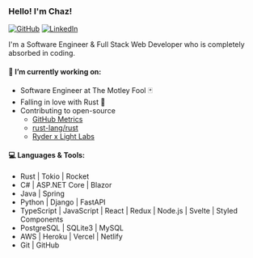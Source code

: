 ### Hello! I'm Chaz!

[![GitHub](https://img.shields.io/badge/-Github-000?style=flat&logo=Github&logoColor=white)](https://github.com/chazkiker2)
[![LinkedIn](https://img.shields.io/badge/-LinkedIn-blue?style=flat&logo=Linkedin&logoColor=white)](https://www.linkedin.com/in/chaz-kiker/)

I'm a Software Engineer & Full Stack Web Developer who is completely absorbed in coding.

#### 🌱 I’m currently working on:
 - Software Engineer at The Motley Fool 🃏
 - Falling in love with Rust 🦀
 - Contributing to open-source
   - [GitHub Metrics](https://github.com/optopodi/optopodi)
   - [rust-lang/rust](https://github.com/rust-lang/rust)
   - [Ryder x Light Labs](https://github.com/Light-Labs) 

#### :computer: Languages & Tools:
- Rust | Tokio | Rocket
- C# | ASP.NET Core | Blazor
- Java | Spring
- Python | Django | FastAPI
- TypeScript | JavaScript | React | Redux | Node.js | Svelte | Styled Components
- PostgreSQL | SQLite3 | MySQL
- AWS | Heroku | Vercel | Netlify
- Git | GitHub
